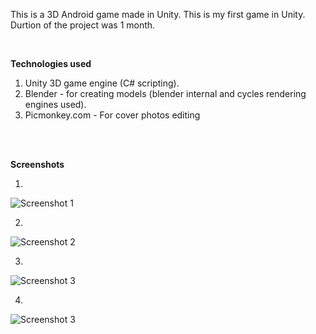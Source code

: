 This is a 3D Android game made in Unity. This is my first game in Unity. 
Durtion of the project was 1 month.

<br>

<b>Technologies used</b> <br>

1. Unity 3D game engine (C# scripting).
2. Blender - for creating models (blender internal and cycles rendering engines used).
3. Picmonkey.com - For cover photos editing

<br><br>

<b>Screenshots</b>

1. <br>
![Screenshot 1](https://github.com/Pirocket/CountryDriver/blob/master/GameScreenshots/CountryDriver1.PNG "")

2. <br>
![Screenshot 2](https://github.com/Pirocket/CountryDriver/blob/master/GameScreenshots/CountryDriver2.PNG "")

3. <br>
![Screenshot 3](https://github.com/Pirocket/CountryDriver/blob/master/GameScreenshots/CountryDriver3.PNG "")

4. <br>
![Screenshot 3](https://github.com/Pirocket/CountryDriver/blob/master/GameScreenshots/CountryDriver4.PNG "")
